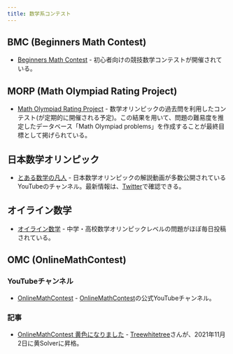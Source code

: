 ```yaml
---
title: 数学系コンテスト
---
```


## BMC (Beginners Math Contest)

- [Beginners Math Contest](https://twitter.com/BMC_rifle) - 初心者向けの競技数学コンテストが開催されている。

## MORP (Math Olympiad Rating Project)

- [Math Olympiad Rating Project](https://twitter.com/MORatingProject) - 数学オリンピックの過去問を利用したコンテスト(が定期的に開催される予定)。この結果を用いて、問題の難易度を推定したデータベース「Math Olympiad problems」を作成することが最終目標として掲げられている。

## 日本数学オリンピック

- [とある数学の凡人](https://www.youtube.com/c/toaru_math/featured) - 日本数学オリンピックの解説動画が多数公開されているYouTubeのチャンネル。最新情報は、[Twitter](https://twitter.com/toaru_math_bot)で確認できる。

## オイライン数学

- [オイライン数学](https://twitter.com/qsypiRbuTSKQsqh) - 中学・高校数学オリンピックレベルの問題がほぼ毎日投稿されている。

## OMC (OnlineMathContest)

### YouTubeチャンネル

- [OnlineMathContest](https://www.youtube.com/channel/UC7s9Bwj4fUN_WhoahHBI1cg) - [OnlineMathContest](https://onlinemathcontest.com/)の公式YouTubeチャンネル。

### 記事

- [OnlineMathContest 黄色になりました](https://note.com/treewhitetree/n/nb7d577fc24a4) - [Treewhitetree](https://onlinemathcontest.com/users/Treewhitetree)さんが、2021年11月2日に黄Solverに昇格。
